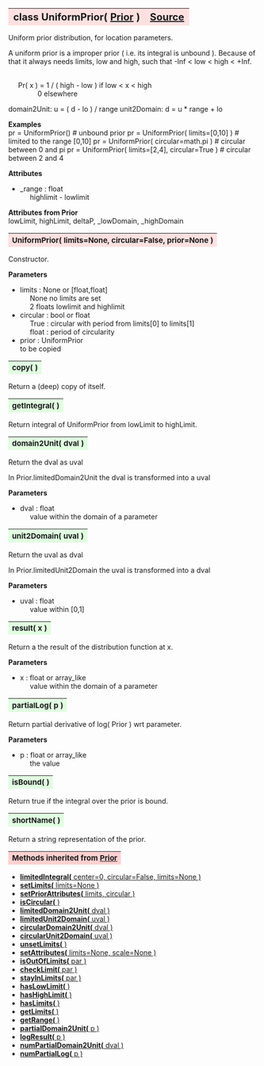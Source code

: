 ---
---
<br><br>

<a name="UniformPrior"></a>
<table><thead style="background-color:#FFE0E0; width:100%; font-size:20px"><tr><th style="text-align:left">
<strong>class UniformPrior(</strong> <a href="./Prior.html">Prior</a> )</th><th style="text-align:right"><a href=https://github.com/dokester/BayesicFitting/blob/master/BayesicFitting/source/UniformPrior.py target=_blank>Source</a></th></tr></thead></table>
<p>

Uniform prior distribution, for location parameters.

A uniform prior is a improper prior ( i.e. its integral is unbound ).
Because of that it always needs limits, low and high, such that
-Inf < low < high < +Inf.

<br>&nbsp;&nbsp;&nbsp;&nbsp; Pr( x ) = 1 / ( high - low )    if low < x < high<br>
&nbsp;&nbsp;&nbsp;&nbsp;&nbsp;&nbsp;&nbsp;&nbsp;&nbsp;&nbsp;&nbsp;&nbsp;&nbsp;&nbsp; 0                     elsewhere<br>

domain2Unit: u = ( d - lo ) / range
unit2Domain: d = u * range + lo

<b>Examples</b><br>
    pr = UniformPrior()                                 # unbound prior
    pr = UniformPrior( limits=[0,10] )                  # limited to the range [0,10]
    pr = UniformPrior( circular=math.pi )               # circular between 0 and pi
    pr = UniformPrior( limits=[2,4], circular=True )    # circular between 2 and 4

<b>Attributes</b><br>
* _range  :  float<br>
&nbsp;&nbsp;&nbsp;&nbsp; highlimit - lowlimit<br>

<b>Attributes from Prior</b><br>
lowLimit, highLimit, deltaP, _lowDomain, _highDomain



<a name="UniformPrior"></a>
<table><thead style="background-color:#FFE0E0; width:100%; font-size:15px"><tr><th style="text-align:left">
<strong>UniformPrior(</strong> limits=None, circular=False, prior=None )
</th></tr></thead></table>
<p>

Constructor.

<b>Parameters</b><br>
* limits  :  None or [float,float]<br>
&nbsp;&nbsp;&nbsp;&nbsp; None    no limits are set<br>
&nbsp;&nbsp;&nbsp;&nbsp; 2 floats    lowlimit and highlimit<br>
* circular  :  bool or float<br>
&nbsp;&nbsp;&nbsp;&nbsp; True : circular with period from limits[0] to limits[1]<br>
&nbsp;&nbsp;&nbsp;&nbsp; float : period of circularity<br>
* prior  :  UniformPrior<br>
    to be copied

<a name="copy"></a>
<table><thead style="background-color:#E0FFE0; width:100%; font-size:15px"><tr><th style="text-align:left">
<strong>copy(</strong> )
</th></tr></thead></table>
<p>
Return a (deep) copy of itself. 

<a name="getIntegral"></a>
<table><thead style="background-color:#E0FFE0; width:100%; font-size:15px"><tr><th style="text-align:left">
<strong>getIntegral(</strong> ) 
</th></tr></thead></table>
<p>

Return integral of UniformPrior from lowLimit to highLimit.

<a name="domain2Unit"></a>
<table><thead style="background-color:#E0FFE0; width:100%; font-size:15px"><tr><th style="text-align:left">
<strong>domain2Unit(</strong> dval )
</th></tr></thead></table>
<p>

Return the dval as uval

In Prior.limitedDomain2Unit the dval is transformed into a uval

<b>Parameters</b><br>
* dval  :  float<br>
&nbsp;&nbsp;&nbsp;&nbsp; value within the domain of a parameter<br>


<a name="unit2Domain"></a>
<table><thead style="background-color:#E0FFE0; width:100%; font-size:15px"><tr><th style="text-align:left">
<strong>unit2Domain(</strong> uval )
</th></tr></thead></table>
<p>

Return the uval as dval

In Prior.limitedUnit2Domain the uval is transformed into a dval

<b>Parameters</b><br>
* uval  :  float<br>
&nbsp;&nbsp;&nbsp;&nbsp; value within [0,1]<br>


<a name="result"></a>
<table><thead style="background-color:#E0FFE0; width:100%; font-size:15px"><tr><th style="text-align:left">
<strong>result(</strong> x )
</th></tr></thead></table>
<p>

Return a the result of the distribution function at x.

<b>Parameters</b><br>
* x  :  float or array_like<br>
&nbsp;&nbsp;&nbsp;&nbsp; value within the domain of a parameter<br>


<a name="partialLog"></a>
<table><thead style="background-color:#E0FFE0; width:100%; font-size:15px"><tr><th style="text-align:left">
<strong>partialLog(</strong> p )
</th></tr></thead></table>
<p>

Return partial derivative of log( Prior ) wrt parameter.

<b>Parameters</b><br>
* p  :  float or array_like<br>
&nbsp;&nbsp;&nbsp;&nbsp; the value<br>


<a name="isBound"></a>
<table><thead style="background-color:#E0FFE0; width:100%; font-size:15px"><tr><th style="text-align:left">
<strong>isBound(</strong> )
</th></tr></thead></table>
<p>
Return true if the integral over the prior is bound. 

<a name="shortName"></a>
<table><thead style="background-color:#E0FFE0; width:100%; font-size:15px"><tr><th style="text-align:left">
<strong>shortName(</strong> )
</th></tr></thead></table>
<p>
Return a string representation of the prior. 

<table><thead style="background-color:#FFD0D0; width:100%; font-size:15px"><tr><th style="text-align:left">
<strong>Methods inherited from</strong> <a href="./Prior.html">Prior</a></th></tr></thead></table>


* [<strong>limitedIntegral(</strong> center=0, circular=False, limits=None ) ](./Prior.md#limitedIntegral)
* [<strong>setLimits(</strong> limits=None )](./Prior.md#setLimits)
* [<strong>setPriorAttributes(</strong> limits, circular ) ](./Prior.md#setPriorAttributes)
* [<strong>isCircular(</strong> ) ](./Prior.md#isCircular)
* [<strong>limitedDomain2Unit(</strong> dval ) ](./Prior.md#limitedDomain2Unit)
* [<strong>limitedUnit2Domain(</strong> uval ) ](./Prior.md#limitedUnit2Domain)
* [<strong>circularDomain2Unit(</strong> dval ) ](./Prior.md#circularDomain2Unit)
* [<strong>circularUnit2Domain(</strong> uval ) ](./Prior.md#circularUnit2Domain)
* [<strong>unsetLimits(</strong> )](./Prior.md#unsetLimits)
* [<strong>setAttributes(</strong> limits=None, scale=None ) ](./Prior.md#setAttributes)
* [<strong>isOutOfLimits(</strong> par )](./Prior.md#isOutOfLimits)
* [<strong>checkLimit(</strong> par )](./Prior.md#checkLimit)
* [<strong>stayInLimits(</strong> par )](./Prior.md#stayInLimits)
* [<strong>hasLowLimit(</strong> )](./Prior.md#hasLowLimit)
* [<strong>hasHighLimit(</strong> )](./Prior.md#hasHighLimit)
* [<strong>hasLimits(</strong> )](./Prior.md#hasLimits)
* [<strong>getLimits(</strong> )](./Prior.md#getLimits)
* [<strong>getRange(</strong> )](./Prior.md#getRange)
* [<strong>partialDomain2Unit(</strong> p )](./Prior.md#partialDomain2Unit)
* [<strong>logResult(</strong> p ) ](./Prior.md#logResult)
* [<strong>numPartialDomain2Unit(</strong> dval )](./Prior.md#numPartialDomain2Unit)
* [<strong>numPartialLog(</strong> p )](./Prior.md#numPartialLog)
